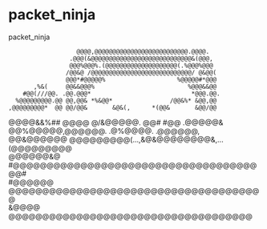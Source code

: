 # packet_ninja
packet_ninja

                       @@@@,@@@@@@@@@@@@@@@@@@@@@@@@@@.@@@@.                               
                     .@@@(&@@@@@@@@@@@@@@@@@@@@@@@@@@@@&(@@@,                              
                     @@@%@@@%.(@@@@@@@@@@@@@@@@@@@@(.%@@@%@@@                              
                    /@@&@ /@@@@@@@@@@@@@@@@@@@@@@@@@@@@/ @&@@(                             
                    @@@*#@@@@@%                    %@@@@@#*@@@                             
           ,%&(     @@&&@@@%                          %@@@&&@@                             
        #@@(///@@. .@@.@@@*                            *@@@.@@.                            
      %@@@@@@@@@.@@ @@,@@& *%&@@*                /@@&%* &@@,@@                             
    ,@@@@@@@@@*  @@ @@/@@&       &@&(,      *(@@&       &@@/@@                             
   @@@@&&%## @@@@ @/&@@@@@.     @@#            #@@     .@@@@@&                             
            @@%@@@@@,@@@@@@.         .@%@@@@.         .@@@@@@,                             
           @@&@@@@@@ @@@@@@@@@(...,&@&@@@@@@@@&,...(@@@@@@@@@                              
           @@@@@@&@  #@@@@@@@@@@@@@@@@@@@@@@@@@@@@@@@@@@@@@@#                              
           #@@@@@@    @@@@@@@@@@@@@@@@@@@@@@@@@@@@@@@@@@@@@@                               
            &@@@@      @@@@@@@@@@@@@@@@@@@@@@@@@@@@@@@@@@@@  

